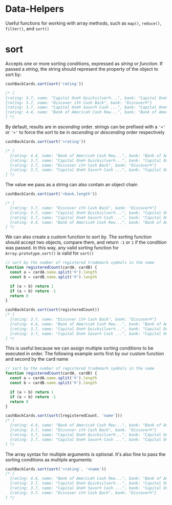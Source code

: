 # Data-Helpers
Useful functions for working with array methods, such as `map()`, `reduce()`, `filter()`, and `sort()`


# sort
Accepts one or more sorting conditions, expressed as _string_ or _function_. If passed a _string_, the string should represent the property of the object to sort by:

```javascript
cashBackCards.sort(sort('rating'))

/* [
{rating: 3.7, name: "Capital One® Quicksilver®...", bank: "Capital One®"}
{rating: 3.7, name: "Discover it® Cash Back", bank: "Discover®"}
{rating: 3.7, name: "Capital One® Savor® Cash ...", bank: "Capital One®"}
{rating: 4.4, name: "Bank of America® Cash Rew...", bank: "Bank of America®"}
] */
```

By default, results are in _ascending_ order. strings can be prefixed with a `'<'` or `'>'` to force the sort to be in _ascending_ or _descending_ order respectively

```javascript
cashBackCards.sort(sort('>rating'))

/* [
  {rating: 4.4, name: "Bank of America® Cash Rew...", bank: "Bank of America®"}
  {rating: 3.7, name: "Capital One® Quicksilver®...", bank: "Capital One®"}
  {rating: 3.7, name: "Discover it® Cash Back", bank: "Discover®"}
  {rating: 3.7, name: "Capital One® Savor® Cash ...", bank: "Capital One®"}
] */
```

The value we pass as a string can also contain an object chain
```javascript
cashBackCards.sort(sort('<bank.length'))

/* [
  {rating: 3.7, name: "Discover it® Cash Back", bank: "Discover®"}
  {rating: 3.7, name: "Capital One® Quicksilver®...", bank: "Capital One®"}
  {rating: 3.7, name: "Capital One® Savor® Cash ...", bank: "Capital One®"}
  {rating: 4.4, name: "Bank of America® Cash Rew...", bank: "Bank of America®"}
] */
```


We can also create a custom function to sort by. The sorting function should accept two objects, compare them, and return `-1` or `1` if the condition was passed. In this way, any valid sorting function for `Array.prototype.sort()` is valid for `sort()`

```javascript
// sort by the number of registered trademark symbols in the name
function registeredCount(cardA, cardB) {
  const a = cardA.name.split('®').length
  const b = cardB.name.split('®').length

  if (a > b) return 1
  if (a < b) return -1
  return 0
}

cashBackCards.sort(sort(registeredCount))
/* [
  {rating: 3.7, name: "Discover it® Cash Back", bank: "Discover®"}
  {rating: 4.4, name: "Bank of America® Cash Rew...", bank: "Bank of America®"}
  {rating: 3.7, name: "Capital One® Quicksilver®...", bank: "Capital One®"}
  {rating: 3.7, name: "Capital One® Savor® Cash ...", bank: "Capital One®"}
] */
```

This is useful because we can assign multiple sorting conditions to be executed in order. The following example sorts first by our custom function and second by the card name

```javascript
// sort by the number of registered trademark symbols in the name
function registeredCount(cardA, cardB) {
  const a = cardA.name.split('®').length
  const b = cardB.name.split('®').length

  if (a > b) return 1
  if (a < b) return -1
  return 0
}

cashBackCards.sort(sort([registeredCount, 'name']))
/* [
  {rating: 4.4, name: "Bank of America® Cash Rew...", bank: "Bank of America®"}
  {rating: 3.7, name: "Discover it® Cash Back", bank: "Discover®"}
  {rating: 3.7, name: "Capital One® Quicksilver®...", bank: "Capital One®"}
  {rating: 3.7, name: "Capital One® Savor® Cash ...", bank: "Capital One®"}
] */
```

The array syntax for multiple arguments is optional. It's also fine to pass the sorting conditions as multiple arguments:

```javascript
cashBackCards.sort(sort('>rating', '<name'))
/* [
  {rating: 4.4, name: "Bank of America® Cash Rew...", bank: "Bank of America®"}
  {rating: 3.7, name: "Capital One® Quicksilver®...", bank: "Capital One®"}
  {rating: 3.7, name: "Capital One® Savor® Cash ...", bank: "Capital One®"}
  {rating: 3.7, name: "Discover it® Cash Back", bank: "Discover®"}
] */
```
